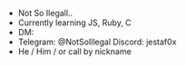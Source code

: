 - Not So Ilegall..
- Currently learning JS, Ruby, C
- DM:
-    Telegram: @NotSoIllegal   Discord: jestaf0x
- He / Him / or call by nickname
